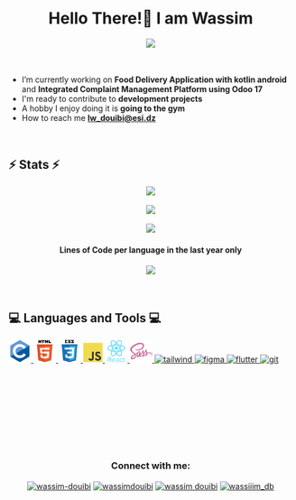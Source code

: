 <h1 align="center">
    Hello There!👋 I am Wassim
</h1>
<p align="center">
  <!-- Typing SVG by DenverCoder1 - https://github.com/DenverCoder1/readme-typing-svg -->
  <a href="https://github.com/DenverCoder1/readme-typing-svg">
    <img src="https://readme-typing-svg.demolab.com/?lines=Computer+science+student;UI/UX%20designer%20, %20Data%20enthusiast;Always%20learning%20new%20things&font=Fira%20Code&center=true&width=600&height=45&vCenter=true&pause=700&size=24" /></a>
</p>

<br>

- I’m currently working on **Food Delivery Application with kotlin android** and **Integrated Complaint Management Platform using Odoo 17**
- I'm ready to contribute to **development projects**
- A hobby I enjoy doing it is **going to the gym**
- How to reach me **lw_douibi@esi.dz**

<br>

<h2 align="left">⚡ Stats ⚡</h2>

<p align="center">
	<img width="450em" src="https://github-readme-stats.vercel.app/api?username=wassimdouibi&show_icons=true&include_all_commits=true&count_private=true&hide_border=true&theme=dark&border_color=ffffff&border_radius=10" />
</p>

<p align="center">
	<img width="450em" src="https://github-readme-streak-stats.herokuapp.com/?user=wassimdouibi&include_all_commits=true&hide_border=true&theme=dark&border_color=ffffff&border_radius=10"/>
</p>

<p align="center">
	<img width="450em" src="https://github-readme-stats.vercel.app/api/top-langs/?username=wassimdouibi&layout=compact&custom_title=Most%20used%20languages&langs_count=10&include_all_commits=true&hide_progress=false&hide_border=true&theme=dark&&border_color=ffffff&border_radius=10">
</p>

<h4 align="center">Lines of Code per language in the last year only</h4>
<p align="center">
	<img width="450em" src="https://api.githubtrends.io/user/svg/formidablae/langs?time_range=one_year&include_private=True&loc_metric=changed&theme=dark&border_color=ffffff&border_radius=10">
</p>

<br>

<h2 align="left">💻 Languages and Tools 💻</h2>

<p align="left"> 
    <a href="https://www.cprogramming.com/" target="_blank" rel="noreferrer"> <img src="https://raw.githubusercontent.com/devicons/devicon/master/icons/c/c-original.svg" alt="c" width="40" height="40"/> </a>
  <a href="https://www.w3.org/html/" target="_blank" rel="noreferrer"> <img src="https://raw.githubusercontent.com/devicons/devicon/master/icons/html5/html5-original-wordmark.svg" alt="html5" width="40" height="40"/> </a>
  <a href="https://www.w3schools.com/css/" target="_blank" rel="noreferrer"> <img src="https://raw.githubusercontent.com/devicons/devicon/master/icons/css3/css3-original-wordmark.svg" alt="css3" width="40" height="40"/> </a>
     <a href="https://developer.mozilla.org/en-US/docs/Web/JavaScript" target="_blank" rel="noreferrer"> <img src="https://raw.githubusercontent.com/devicons/devicon/master/icons/javascript/javascript-original.svg" alt="javascript" width="35" height="35"/> </a>
  <a href="https://reactjs.org/" target="_blank" rel="noreferrer"> <img src="https://raw.githubusercontent.com/devicons/devicon/master/icons/react/react-original-wordmark.svg" alt="react" width="40" height="40"/> </a>
    <a href="https://sass-lang.com" target="_blank" rel="noreferrer"> <img src="https://raw.githubusercontent.com/devicons/devicon/master/icons/sass/sass-original.svg" alt="sass" width="40" height="40"/> </a>
    <a href="https://tailwindcss.com/" target="_blank" rel="noreferrer"> <img src="https://www.vectorlogo.zone/logos/tailwindcss/tailwindcss-icon.svg" alt="tailwind" width="40" height="40"/> </a> 
    <a href="https://www.figma.com/" target="_blank" rel="noreferrer"> <img src="https://www.vectorlogo.zone/logos/figma/figma-icon.svg" alt="figma" width="40" height="40"/> </a>
    <a href="https://flutter.dev" target="_blank" rel="noreferrer"> <img src="https://www.vectorlogo.zone/logos/flutterio/flutterio-icon.svg" alt="flutter" width="40" height="40"/>     </a> 
    <a href="https://git-scm.com/" target="_blank" rel="noreferrer"> <img src="https://www.vectorlogo.zone/logos/git-scm/git-scm-icon.svg" alt="git" width="40" height="40"/> </a>
</p>

<br>

<!--

<h2 align="center">👨‍💻 Repositories 👨‍💻</h2>
<br>
<div width="100%" align="center">
  <a align="left" href="https://github.com/wassimDouibi/Algorithms" title="Algorithms"><img align="left" height="115" src="https://github-readme-stats.vercel.app/api/pin/?username=wassimDouibi&repo=Algorithms&theme=dark&border_color=ffffff&border_radius=10"></a>
  <a align="right" href="https://github.com/wassimDouibi/DataStructures" title="Data Structures"><img align="right" height="115" src="https://github-readme-stats.vercel.app/api/pin/?username=wassimDouibi&repo=DataStructures&theme=dark&border_color=ffffff&border_radius=10"></a>
</div>
<br/><br/><br/><br/><br/><br/>
<div width="100%" align="center">
  <a align="left" href="https://github.com/wassimDouibi/Turkce-Heceleme-CPP" title="Turkce-Heceleme-CPP"><img align="left" height="115" src="https://github-readme-stats.vercel.app/api/pin/?username=wassimDouibi&repo=Turkce-Heceleme-CPP&theme=dark&border_color=ffffff&border_radius=10"></a>
  <a align="right" href="https://github.com/wassimDouibi/CopyMoveForgeryDetectionWithDCT" title="Copy&Move Forgery Detection With DCT"><img align="right" height="115" src="https://github-readme-stats.vercel.app/api/pin/?username=wassimDouibi&repo=CopyMoveForgeryDetectionWithDCT&theme=dark&border_color=ffffff&border_radius=10"></a>
</div>
<br/><br/><br/><br/><br/><br/>
<div width="100%" align="center">
  <a align="left" href="https://github.com/wassimDouibi/cpp-openmp-needleman-wunsch" title="Needleman Wunsch Algorithm With OpenMP"><img align="left" height="115" src="https://github-readme-stats.vercel.app/api/pin/?username=wassimDouibi&repo=cpp-openmp-needleman-wunsch&theme=dark&border_color=ffffff&border_radius=10">
  </a>
  <a align="right" href="https://github.com/wassimDouibi/javascript-minesweeper" title="Minesweeper"><img align="right" height="115" src="https://github-readme-stats.vercel.app/api/pin/?username=wassimDouibi&repo=javascript-minesweeper&theme=dark&border_color=ffffff&border_radius=10"></a>
</div>

-->
<br/><br/><br/><br/><br/><br/>

<h3 align="center">Connect with me:</h3>
<p align="center">
  <a href="https://codepen.io/wassim-douibi" target="blank"><img align="center" src="https://raw.githubusercontent.com/rahuldkjain/github-profile-readme-generator/master/src/images/icons/Social/codepen.svg" alt="wassim-douibi" height="40" width="50" /></a>
  <a href="https://twitter.com/wassimdouibi" target="blank"><img align="center" src="https://raw.githubusercontent.com/rahuldkjain/github-profile-readme-generator/master/src/images/icons/Social/twitter.svg" alt="wassimdouibi" height="40" width="50"/></a>
  <a href="https://linkedin.com/in/wassim douibi" target="blank"><img align="center" src="https://raw.githubusercontent.com/rahuldkjain/github-profile-readme-generator/master/src/images/icons/Social/linked-in-alt.svg" alt="wassim douibi" height="40" width="50" /></a>
  <a href="https://instagram.com/wassiiim_db" target="blank"><img align="center" src="https://raw.githubusercontent.com/rahuldkjain/github-profile-readme-generator/master/src/images/icons/Social/instagram.svg" alt="wassiiim_db" height="40" width="50" /></a>
</p>



